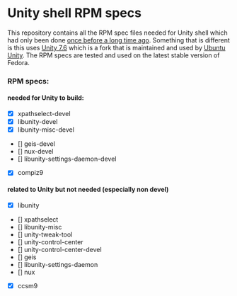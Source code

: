 # Unity shell RPM specs
This repository contains all the RPM spec files needed for
Unity shell which had only been done [once before a long time ago](https://github.com/chenxiaolong/Unity-for-Fedora). Something that is different is this uses [Unity 7.6](https://gitlab.com/ubuntu-unity/unity/unity) which is a fork that is maintained and used by [Ubuntu Unity](https://ubuntuunity.org/). The RPM specs are tested and used on the latest stable version of Fedora.

### RPM specs:
#### needed for Unity to build:
* [X] xpathselect-devel
* [X] libunity-devel
* [X] libunity-misc-devel
* [] geis-devel
* [] nux-devel
* [] libunity-settings-daemon-devel
* [X] compiz9
#### related to Unity but not needed (especially non devel)
* [X] libunity
* [] xpathselect
* [] libunity-misc
* [] unity-tweak-tool
* [] unity-control-center
* [] unity-control-center-devel
* [] geis
* [] libunity-settings-daemon
* [] nux
* [X] ccsm9